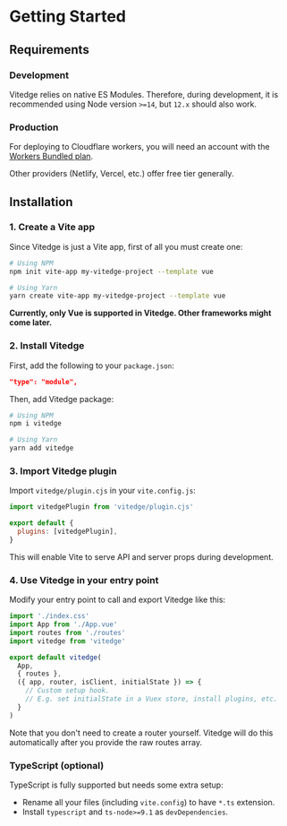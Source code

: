 # Getting Started

## Requirements

### Development

Vitedge relies on native ES Modules. Therefore, during development, it is recommended using Node version `>=14`, but `12.x` should also work.

### Production

For deploying to Cloudflare workers, you will need an account with the [Workers Bundled plan](https://workers.cloudflare.com/sites#plans).

Other providers (Netlify, Vercel, etc.) offer free tier generally.

## Installation

### 1. Create a Vite app

Since Vitedge is just a Vite app, first of all you must create one:

```sh
# Using NPM
npm init vite-app my-vitedge-project --template vue

# Using Yarn
yarn create vite-app my-vitedge-project --template vue
```

**Currently, only Vue is supported in Vitedge. Other frameworks might come later.**

### 2. Install Vitedge

First, add the following to your `package.json`:

```json
"type": "module",
```

Then, add Vitedge package:

```sh
# Using NPM
npm i vitedge

# Using Yarn
yarn add vitedge
```

### 3. Import Vitedge plugin

Import `vitedge/plugin.cjs` in your `vite.config.js`:

```js
import vitedgePlugin from 'vitedge/plugin.cjs'

export default {
  plugins: [vitedgePlugin],
}
```

This will enable Vite to serve API and server props during development.

### 4. Use Vitedge in your entry point

Modify your entry point to call and export Vitedge like this:

```js
import './index.css'
import App from './App.vue'
import routes from './routes'
import vitedge from 'vitedge'

export default vitedge(
  App,
  { routes },
  ({ app, router, isClient, initialState }) => {
    // Custom setup hook.
    // E.g. set initialState in a Vuex store, install plugins, etc.
  }
)
```

Note that you don't need to create a router yourself. Vitedge will do this automatically after you provide the raw routes array.

### TypeScript (optional)

TypeScript is fully supported but needs some extra setup:

- Rename all your files (including `vite.config`) to have `*.ts` extension.
- Install `typescript` and `ts-node>=9.1` as `devDependencies`.
